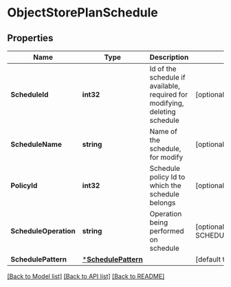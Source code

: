 # ObjectStorePlanSchedule

## Properties
Name | Type | Description | Notes
------------ | ------------- | ------------- | -------------
**ScheduleId** | **int32** | Id of the schedule if available, required for modifying, deleting schedule | [optional] [default to null]
**ScheduleName** | **string** | Name of the schedule, for modify | [optional] [default to null]
**PolicyId** | **int32** | Schedule policy Id to which the schedule belongs | [optional] [default to null]
**ScheduleOperation** | **string** | Operation being performed on schedule | [optional] [default to SCHEDULE_OPERATION.MODIFY]
**SchedulePattern** | [***SchedulePattern**](SchedulePattern.md) |  | [default to null]

[[Back to Model list]](../README.md#documentation-for-models) [[Back to API list]](../README.md#documentation-for-api-endpoints) [[Back to README]](../README.md)

